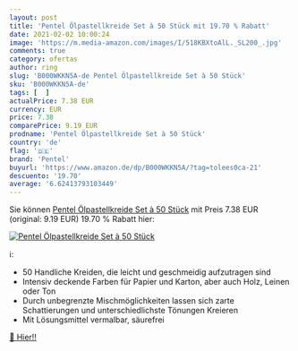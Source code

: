```yaml
---
layout: post
title: 'Pentel Ölpastellkreide Set à 50 Stück mit 19.70 % Rabatt'
date: 2021-02-02 10:00:24
image: 'https://m.media-amazon.com/images/I/518KBXtoAlL._SL200_.jpg'
comments: true
category: ofertas
author: ring
slug: 'B000WKKN5A-de Pentel Ölpastellkreide Set à 50 Stück'
sku: 'B000WKKN5A-de'
tags: [  ]
actualPrice: 7.38 EUR
currency: EUR
price: 7.38
comparePrice: 9.19 EUR
prodname: 'Pentel Ölpastellkreide Set à 50 Stück'
country: 'de'
flag: '🇩🇪'
brand: 'Pentel'
buyurl: 'https://www.amazon.de/dp/B000WKKN5A/?tag=tolees0ca-21'
descuento: '19.70'
average: '6.62413793103449'
---
```


Sie können [Pentel Ölpastellkreide Set à 50 Stück](https://www.amazon.de/dp/B000WKKN5A/?tag=tolees0ca-21) mit Preis 7.38 EUR (original: 9.19 EUR) 19.70 % Rabatt hier:

[![Pentel Ölpastellkreide Set à 50 Stück](https://m.media-amazon.com/images/I/518KBXtoAlL._SL200_.jpg)](https://www.amazon.de/dp/B000WKKN5A/?tag=tolees0ca-21)

ℹ️:

- 50 Handliche Kreiden, die leicht und geschmeidig aufzutragen sind
- Intensiv deckende Farben für Papier und Karton, aber auch Holz, Leinen oder Ton
- Durch unbegrenzte Mischmöglichkeiten lassen sich zarte Schattierungen und unterschiedlichste Tönungen Kreieren
- Mit Lösungsmittel vermalbar, säurefrei

[🛒 Hier!!](https://www.amazon.de/dp/B000WKKN5A/?tag=tolees0ca-21)
